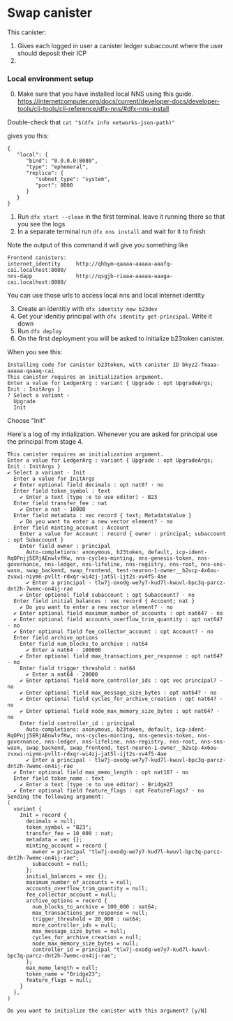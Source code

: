 # Swap canister

This canister:

1. Gives each logged in user a canister ledger subaccount where the user should deposit their ICP
2.

### Local environment setup

0. Make sure that you have installed local NNS using this guide. https://internetcomputer.org/docs/current/developer-docs/developer-tools/cli-tools/cli-reference/dfx-nns/#dfx-nns-install

Double-check that `cat "$(dfx info networks-json-path)"`

gives you this:

```
{
   "local": {
      "bind": "0.0.0.0:8080",
      "type": "ephemeral",
      "replica": {
         "subnet_type": "system",
         "port": 8000
      }
   }
}
```

1. Run `dfx start --clean` in the first terminal. leave it running there so that you see the logs
2. In a separate terminal run `dfx nns install` and wait for it to finish

Note the output of this command it will give you something like

```
Frontend canisters:
internet_identity     http://qhbym-qaaaa-aaaaa-aaafq-cai.localhost:8080/
nns-dapp              http://qsgjb-riaaa-aaaaa-aaaga-cai.localhost:8080/

```

You can use those urls to access local nns and local internet identity

3. Create an identitiy with `dfx identity new b23dev`
4. Get your idenitiy principal with `dfx identity get-principal`. Write it down
5. Run `dfx deploy`
6. On the first deployment you will be asked to initialize b23token canister.

When you see this:

```
Installing code for canister b23token, with canister ID bkyz2-fmaaa-aaaaa-qaaaq-cai
This canister requires an initialization argument.
Enter a value for LedgerArg : variant { Upgrade : opt UpgradeArgs; Init : InitArgs }
? Select a variant ›
  Upgrade
  Init
```

Choose "Init"

Here's a log of my intialization. Whenever you are asked for principal use the principal from stage 4.

```
This canister requires an initialization argument.
Enter a value for LedgerArg : variant { Upgrade : opt UpgradeArgs; Init : InitArgs }
✔ Select a variant · Init
  Enter a value for InitArgs
  ✔ Enter optional field decimals : opt nat8? · no
  Enter field token_symbol : text
    ✔ Enter a text (type :e to use editor) · B23
  Enter field transfer_fee : nat
    ✔ Enter a nat · 10000
  Enter field metadata : vec record { text; MetadataValue }
    ✔ Do you want to enter a new vector element? · no
  Enter field minting_account : Account
    Enter a value for Account : record { owner : principal; subaccount : opt Subaccount }
    Enter field owner : principal
      Auto-completions: anonymous, b23token, default, icp-ident-RqOPnjj5ERjAEnwlvfKw, nns-cycles-minting, nns-genesis-token, nns-governance, nns-ledger, nns-lifeline, nns-registry, nns-root, nns-sns-wasm, swap_backend, swap_frontend, test-neuron-1-owner__b2ucp-4x6ou-zvxwi-niymn-pvllt-rdxqr-wi4zj-jat5l-ijt2s-vv4f5-4ae
      ✔ Enter a principal · tlw7j-oxodg-we7y7-kud7l-kwuvl-bpc3q-parcz-dnt2h-7wemc-on4ij-rae
    ✔ Enter optional field subaccount : opt Subaccount? · no
  Enter field initial_balances : vec record { Account; nat }
    ✔ Do you want to enter a new vector element? · no
  ✔ Enter optional field maximum_number_of_accounts : opt nat64? · no
  ✔ Enter optional field accounts_overflow_trim_quantity : opt nat64? · no
  ✔ Enter optional field fee_collector_account : opt Account? · no
  Enter field archive_options
    Enter field num_blocks_to_archive : nat64
      ✔ Enter a nat64 · 100000
    ✔ Enter optional field max_transactions_per_response : opt nat64? · no
    Enter field trigger_threshold : nat64
      ✔ Enter a nat64 · 20000
    ✔ Enter optional field more_controller_ids : opt vec principal? · no
    ✔ Enter optional field max_message_size_bytes : opt nat64? · no
    ✔ Enter optional field cycles_for_archive_creation : opt nat64? · no
    ✔ Enter optional field node_max_memory_size_bytes : opt nat64? · no
    Enter field controller_id : principal
      Auto-completions: anonymous, b23token, default, icp-ident-RqOPnjj5ERjAEnwlvfKw, nns-cycles-minting, nns-genesis-token, nns-governance, nns-ledger, nns-lifeline, nns-registry, nns-root, nns-sns-wasm, swap_backend, swap_frontend, test-neuron-1-owner__b2ucp-4x6ou-zvxwi-niymn-pvllt-rdxqr-wi4zj-jat5l-ijt2s-vv4f5-4ae
      ✔ Enter a principal · tlw7j-oxodg-we7y7-kud7l-kwuvl-bpc3q-parcz-dnt2h-7wemc-on4ij-rae
  ✔ Enter optional field max_memo_length : opt nat16? · no
  Enter field token_name : text
    ✔ Enter a text (type :e to use editor) · Bridge23
  ✔ Enter optional field feature_flags : opt FeatureFlags? · no
Sending the following argument:
(
  variant {
    Init = record {
      decimals = null;
      token_symbol = "B23";
      transfer_fee = 10_000 : nat;
      metadata = vec {};
      minting_account = record {
        owner = principal "tlw7j-oxodg-we7y7-kud7l-kwuvl-bpc3q-parcz-dnt2h-7wemc-on4ij-rae";
        subaccount = null;
      };
      initial_balances = vec {};
      maximum_number_of_accounts = null;
      accounts_overflow_trim_quantity = null;
      fee_collector_account = null;
      archive_options = record {
        num_blocks_to_archive = 100_000 : nat64;
        max_transactions_per_response = null;
        trigger_threshold = 20_000 : nat64;
        more_controller_ids = null;
        max_message_size_bytes = null;
        cycles_for_archive_creation = null;
        node_max_memory_size_bytes = null;
        controller_id = principal "tlw7j-oxodg-we7y7-kud7l-kwuvl-bpc3q-parcz-dnt2h-7wemc-on4ij-rae";
      };
      max_memo_length = null;
      token_name = "Bridge23";
      feature_flags = null;
    }
  },
)

Do you want to initialize the canister with this argument? [y/N]
```
